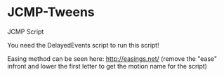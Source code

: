 # JCMP-Tweens
JCMP Script

You need the DelayedEvents script to run this script!

Easing method can be seen here: http://easings.net/
(remove the "ease" infront and lower the first letter to get the motion name for the script)
